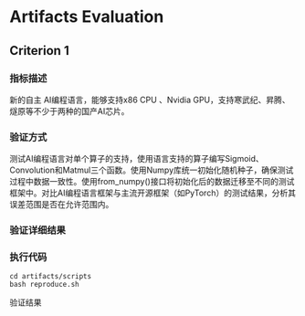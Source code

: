 # Artifacts Evaluation
## Criterion 1
### 指标描述
新的自主 AI编程语言，能够支持x86 CPU 、Nvidia GPU，支持寒武纪、昇腾、燧原等不少于两种的国产AI芯片。
### 验证方式
测试AI编程语言对单个算子的支持，使用语言支持的算子编写Sigmoid、Convolution和Matmul三个函数。使用Numpy库统一初始化随机种子，确保测试过程中数据一致性。使用from_numpy()接口将初始化后的数据迁移至不同的测试框架中。对比AI编程语言框架与主流开源框架（如PyTorch）的测试结果，分析其误差范围是否在允许范围内。
### 验证详细结果

### 执行代码
```shell
cd artifacts/scripts
bash reproduce.sh
```
验证结果
